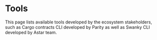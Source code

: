 # Tools

This page lists available tools developed by the ecosystem stakeholders, such as Cargo contracts CLI developed by Parity as well as Swanky CLI developed by Astar team.
